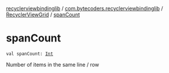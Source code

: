 [recyclerviewbindinglib](../../index.md) / [com.bytecoders.recyclerviewbindinglib](../index.md) / [RecyclerViewGrid](index.md) / [spanCount](./span-count.md)

# spanCount

`val spanCount: `[`Int`](https://kotlinlang.org/api/latest/jvm/stdlib/kotlin/-int/index.html)

Number of items in the same line / row

